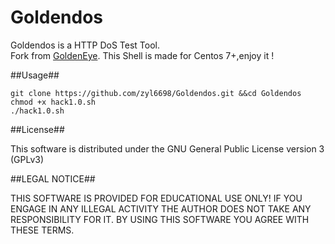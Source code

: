 # Goldendos

Goldendos is a HTTP DoS Test Tool.  
Fork from [GoldenEye](https://github.com/jseidl/GoldenEye.git). 
This Shell is made for Centos 7+,enjoy it !  

##Usage##

```
git clone https://github.com/zyl6698/Goldendos.git &&cd Goldendos
chmod +x hack1.0.sh
./hack1.0.sh
```

##License##

This software is distributed under the GNU General Public License version 3 (GPLv3)

##LEGAL NOTICE##

THIS SOFTWARE IS PROVIDED FOR EDUCATIONAL USE ONLY! IF YOU ENGAGE IN ANY ILLEGAL ACTIVITY THE AUTHOR DOES NOT TAKE ANY RESPONSIBILITY FOR IT. BY USING THIS SOFTWARE YOU AGREE WITH THESE TERMS.


